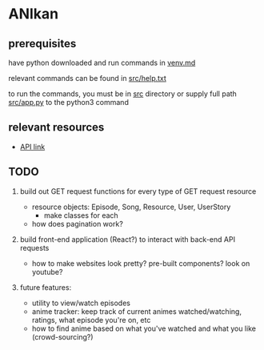 # ANIkan

## prerequisites

have python downloaded and run commands in [venv.md](venv.md)

relevant commands can be found in [src/help.txt](src/help.txt)

to run the commands, you must be in [src](src) directory or supply full path [src/app.py](src/app.py) to the python3 command

## relevant resources

- [API link](https://aniapi.com/docs/resources/anime)

## TODO

1. build out GET request functions for every type of GET request resource
    - resource objects: Episode, Song, Resource, User, UserStory
      - make classes for each
    - how does pagination work?

2. build front-end application (React?) to interact with back-end API requests
    - how to make websites look pretty? pre-built components? look on youtube?

3. future features:
    - utility to view/watch episodes
    - anime tracker: keep track of current animes watched/watching, ratings, what episode you're on, etc
    - how to find anime based on what you've watched and what you like (crowd-sourcing?)
